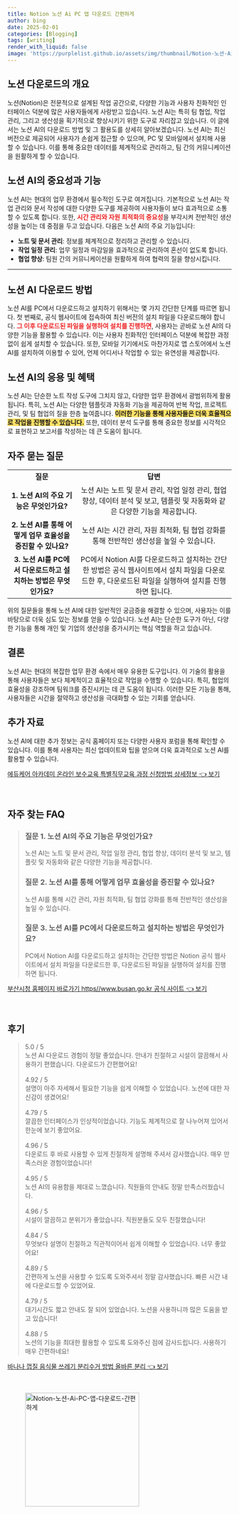 ```yaml
---
title: Notion 노션 Ai PC 앱 다운로드 간편하게
author: bing
date: 2025-02-01
categories: [Blogging]
tags: [writing]
render_with_liquid: false
image: 'https://purplelist.github.io/assets/img/thumbnail/Notion-노션-Ai-PC-앱-다운로드-간편하게.webp'
---
```



<h2 id='노션 다운로드의 개요'>노션 다운로드의 개요</h2>

<p>노션(Notion)은 전문적으로 설계된 작업 공간으로, 다양한 기능과 사용자 친화적인 인터페이스 덕분에 많은 사용자들에게 사랑받고 있습니다. 노션 AI는 특히 팀 협업, 작업 관리, 그리고 생산성을 획기적으로 향상시키기 위한 도구로 자리잡고 있습니다. 이 글에서는 노션 AI의 다운로드 방법 및 그 활용도를 상세히 알아보겠습니다. 노션 AI는 최신 버전으로 제공되어 사용자가 손쉽게 접근할 수 있으며, PC 및 모바일에서 설치해 사용할 수 있습니다. 이를 통해 중요한 데이터를 체계적으로 관리하고, 팀 간의 커뮤니케이션을 원활하게 할 수 있습니다.</p>

<h2 id='노션 AI의 중요성과 기능'>노션 AI의 중요성과 기능</h2>

<p>노션 AI는 현대의 업무 환경에서 필수적인 도구로 여겨집니다. 기본적으로 노션 AI는 작업 관리와 문서 작성에 대한 다양한 도구를 제공하여 사용자들이 보다 효과적으로 소통할 수 있도록 합니다. 또한, <b><span style="color: #ee2323;">시간 관리와 자원 최적화의 중요성</span></b>을 부각시켜 전반적인 생산성을 높이는 데 중점을 두고 있습니다. 다음은 노션 AI의 주요 기능입니다:</p>

<ul>
    <li><b>노트 및 문서 관리</b>: 정보를 체계적으로 정리하고 관리할 수 있습니다.</li>
    <li><b>작업 일정 관리</b>: 업무 일정과 마감일을 효과적으로 관리하여 혼선이 없도록 합니다.</li>
    <li><b>협업 향상</b>: 팀원 간의 커뮤니케이션을 원활하게 하여 협력의 질을 향상시킵니다.</li>
</ul>

<hr />

<h2 id='노션 AI 다운로드 방법'>노션 AI 다운로드 방법</h2>

<p>노션 AI를 PC에서 다운로드하고 설치하기 위해서는 몇 가지 간단한 단계를 따르면 됩니다. 첫 번째로, 공식 웹사이트에 접속하여 최신 버전의 설치 파일을 다운로드해야 합니다. <b><span style="color: #ee2323;">그 이후 다운로드된 파일을 실행하여 설치를 진행하면</span></b>, 사용자는 곧바로 노션 AI의 다양한 기능을 활용할 수 있습니다. 이는 사용자 친화적인 인터페이스 덕분에 복잡한 과정 없이 쉽게 설치할 수 있습니다. 또한, 모바일 기기에서도 마찬가지로 앱 스토어에서 노션 AI를 설치하여 이용할 수 있어, 언제 어디서나 작업할 수 있는 유연성을 제공합니다.</p>

<h2 id='노션 AI의 응용 및 혜택'>노션 AI의 응용 및 혜택</h2>

<p>노션 AI는 단순한 노트 작성 도구에 그치지 않고, 다양한 업무 환경에서 광범위하게 활용됩니다. 특히, 노션 AI는 다양한 템플릿과 자동화 기능을 제공하여 반복 작업, 프로젝트 관리, 및 팀 협업의 질을 한층 높여줍니다. <b><span style="background-color: #ffe066;">이러한 기능을 통해 사용자들은 더욱 효율적으로 작업을 진행할 수 있습니다.</span></b> 또한, 데이터 분석 도구를 통해 중요한 정보를 시각적으로 표현하고 보고서를 작성하는 데 큰 도움이 됩니다.</p>

<h2 id='자주 묻는 질문'>자주 묻는 질문</h2>

<table>
    <tr>
        <td style="text-align: center; height: 17px;"><b>질문</b></td>
        <td style="text-align: center; height: 17px;"><b>답변</b></td>
    </tr>
    <tr>
        <td style="text-align: center; height: 17px;"><b>1. 노션 AI의 주요 기능은 무엇인가요?</b></td>
        <td style="text-align: center; height: 17px;">노션 AI는 노트 및 문서 관리, 작업 일정 관리, 협업 향상, 데이터 분석 및 보고, 템플릿 및 자동화와 같은 다양한 기능을 제공합니다.</td>
    </tr>
    <tr>
        <td style="text-align: center; height: 17px;"><b>2. 노션 AI를 통해 어떻게 업무 효율성을 증진할 수 있나요?</b></td>
        <td style="text-align: center; height: 17px;">노션 AI는 시간 관리, 자원 최적화, 팀 협업 강화를 통해 전반적인 생산성을 높일 수 있습니다.</td>
    </tr>
    <tr>
        <td style="text-align: center; height: 17px;"><b>3. 노션 AI를 PC에서 다운로드하고 설치하는 방법은 무엇인가요?</b></td>
        <td style="text-align: center; height: 17px;">PC에서 Notion AI를 다운로드하고 설치하는 간단한 방법은 공식 웹사이트에서 설치 파일을 다운로드한 후, 다운로드된 파일을 실행하여 설치를 진행하면 됩니다.</td>
    </tr>
</table>

<p>위의 질문들을 통해 노션 AI에 대한 일반적인 궁금증을 해결할 수 있으며, 사용자는 이를 바탕으로 더욱 심도 있는 정보를 얻을 수 있습니다. 노션 AI는 단순한 도구가 아닌, 다양한 기능을 통해 개인 및 기업의 생산성을 증가시키는 핵심 역할을 하고 있습니다.</p>

<h2 id='결론'>결론</h2>

<p>노션 AI는 현대의 복잡한 업무 환경 속에서 매우 유용한 도구입니다. 이 기술의 활용을 통해 사용자들은 보다 체계적이고 효율적으로 작업을 수행할 수 있습니다. 특히, 협업의 효율성을 강조하며 팀워크를 증진시키는 데 큰 도움이 됩니다. 이러한 모든 기능을 통해, 사용자들은 시간을 절약하고 생산성을 극대화할 수 있는 기회를 얻습니다.</p>

<h2 id='추가 자료'>추가 자료</h2>

<p>노션 AI에 대한 추가 정보는 공식 홈페이지 또는 다양한 사용자 포럼을 통해 확인할 수 있습니다. 이를 통해 사용자는 최신 업데이트와 팁을 얻으며 더욱 효과적으로 노션 AI를 활용할 수 있습니다.</p>


<p><a class="click-button" title="에듀케어 아카데미 온라인 보수교육 특별직무교육 과정 신청방법 상세정보" href="https://purplelist.github.io/posts/%EC%97%90%EB%93%80%EC%BC%80%EC%96%B4-%EC%95%84%EC%B9%B4%EB%8D%B0%EB%AF%B8-%EC%98%A8%EB%9D%BC%EC%9D%B8-%EB%B3%B4%EC%88%98%EA%B5%90%EC%9C%A1-%ED%8A%B9%EB%B3%84%EC%A7%81%EB%AC%B4%EA%B5%90%EC%9C%A1-%EA%B3%BC%EC%A0%95-%EC%8B%A0%EC%B2%AD%EB%B0%A9%EB%B2%95-%EC%83%81%EC%84%B8%EC%A0%95%EB%B3%B4/" rel="dofollow">에듀케어 아카데미 온라인 보수교육 특별직무교육 과정 신청방법 상세정보 👈 보기</a></p><br>
<h2 id='자주_찾는_FAQ'>자주 찾는 FAQ</h2>
<div itemscope="" itemtype="https://schema.org/FAQPage"> 
<blockquote> 
<div itemscope="" itemprop="mainEntity" itemtype="https://schema.org/Question"> 
<h3 itemprop="name">질문 1. 노션 AI의 주요 기능은 무엇인가요?</h3> 
<div itemscope="" itemprop="acceptedAnswer" itemtype="https://schema.org/Answer"> 
<span itemprop="text"> 
<p>노션 AI는 노트 및 문서 관리, 작업 일정 관리, 협업 향상, 데이터 분석 및 보고, 템플릿 및 자동화와 같은 다양한 기능을 제공합니다.</p> 
</span> 
</div> 
</div> 

<div itemscope="" itemprop="mainEntity" itemtype="https://schema.org/Question"> 
<h3 itemprop="name">질문 2. 노션 AI를 통해 어떻게 업무 효율성을 증진할 수 있나요?</h3> 
<div itemscope="" itemprop="acceptedAnswer" itemtype="https://schema.org/Answer"> 
<span itemprop="text"> 
<p>노션 AI를 통해 시간 관리, 자원 최적화, 팀 협업 강화를 통해 전반적인 생산성을 높일 수 있습니다.</p> 
</span> 
</div> 
</div> 

<div itemscope="" itemprop="mainEntity" itemtype="https://schema.org/Question"> 
<h3 itemprop="name">질문 3. 노션 AI를 PC에서 다운로드하고 설치하는 방법은 무엇인가요?</h3> 
<div itemscope="" itemprop="acceptedAnswer" itemtype="https://schema.org/Answer"> 
<span itemprop="text"> 
<p>PC에서 Notion AI를 다운로드하고 설치하는 간단한 방법은 Notion 공식 웹사이트에서 설치 파일을 다운로드한 후, 다운로드된 파일을 실행하여 설치를 진행하면 됩니다.</p> 
</span> 
</div> 
</div> 
</blockquote> 
</div>
<p><a class="click-button" title="부산시청 홈페이지 바로가기 https//www.busan.go.kr 공식 사이트" href="https://purplelist.github.io/posts/%EB%B6%80%EC%82%B0%EC%8B%9C%EC%B2%AD-%ED%99%88%ED%8E%98%EC%9D%B4%EC%A7%80-%EB%B0%94%EB%A1%9C%EA%B0%80%EA%B8%B0-httpswww.busan.go.kr-%EA%B3%B5%EC%8B%9D-%EC%82%AC%EC%9D%B4%ED%8A%B8/" rel="dofollow">부산시청 홈페이지 바로가기 https//www.busan.go.kr 공식 사이트 👈 보기</a></p><br>
<h2 id='후기'>후기</h2>
<div itemscope itemtype="https://schema.org/Product">
  <blockquote>
  <div itemprop="review" itemscope itemtype="https://schema.org/Review">
      <div itemprop="reviewRating" itemscope itemtype="https://schema.org/Rating"> <span itemprop="ratingValue">5.0</span> / <span itemprop="bestRating">5</span> </div>
      <span itemprop="reviewBody">노션 AI 다운로드 경험이 정말 좋았습니다. 안내가 친절하고 시설이 깔끔해서 사용하기 편했습니다. 다운로드가 간편했어요!</span>
  </div>
  <br>
  <div itemprop="review" itemscope itemtype="https://schema.org/Review">
      <div itemprop="reviewRating" itemscope itemtype="https://schema.org/Rating"> <span itemprop="ratingValue">4.92</span> / <span itemprop="bestRating">5</span> </div>
      <span itemprop="reviewBody">설명이 아주 자세해서 필요한 기능을 쉽게 이해할 수 있었습니다. 노션에 대한 자신감이 생겼어요!</span>
  </div>
  <br>
  <div itemprop="review" itemscope itemtype="https://schema.org/Review">
      <div itemprop="reviewRating" itemscope itemtype="https://schema.org/Rating"> <span itemprop="ratingValue">4.79</span> / <span itemprop="bestRating">5</span> </div>
      <span itemprop="reviewBody">깔끔한 인터페이스가 인상적이었습니다. 기능도 체계적으로 잘 나누어져 있어서 한눈에 보기 좋았어요.</span>
  </div>
  <br>
  <div itemprop="review" itemscope itemtype="https://schema.org/Review">
      <div itemprop="reviewRating" itemscope itemtype="https://schema.org/Rating"> <span itemprop="ratingValue">4.96</span> / <span itemprop="bestRating">5</span> </div>
      <span itemprop="reviewBody">다운로드 후 바로 사용할 수 있게 친절하게 설명해 주셔서 감사했습니다. 매우 만족스러운 경험이었습니다!</span>
  </div>
  <br>
  <div itemprop="review" itemscope itemtype="https://schema.org/Review">
      <div itemprop="reviewRating" itemscope itemtype="https://schema.org/Rating"> <span itemprop="ratingValue">4.95</span> / <span itemprop="bestRating">5</span> </div>
      <span itemprop="reviewBody">노션 AI의 유용함을 제대로 느꼈습니다. 직원들의 안내도 정말 만족스러웠습니다.</span>
  </div>
  <br>
  <div itemprop="review" itemscope itemtype="https://schema.org/Review">
      <div itemprop="reviewRating" itemscope itemtype="https://schema.org/Rating"> <span itemprop="ratingValue">4.96</span> / <span itemprop="bestRating">5</span> </div>
      <span itemprop="reviewBody">시설이 깔끔하고 분위기가 좋았습니다. 직원분들도 모두 친절했습니다!</span>
  </div>
  <br>
  <div itemprop="review" itemscope itemtype="https://schema.org/Review">
      <div itemprop="reviewRating" itemscope itemtype="https://schema.org/Rating"> <span itemprop="ratingValue">4.84</span> / <span itemprop="bestRating">5</span> </div>
      <span itemprop="reviewBody">무엇보다 설명이 친절하고 직관적이어서 쉽게 이해할 수 있었습니다. 너무 좋았어요!</span>
  </div>
  <br>
  <div itemprop="review" itemscope itemtype="https://schema.org/Review">
      <div itemprop="reviewRating" itemscope itemtype="https://schema.org/Rating"> <span itemprop="ratingValue">4.89</span> / <span itemprop="bestRating">5</span> </div>
      <span itemprop="reviewBody">간편하게 노션을 사용할 수 있도록 도와주셔서 정말 감사했습니다. 빠른 시간 내에 다운로드할 수 있었어요.</span>
  </div>
  <br>
  <div itemprop="review" itemscope itemtype="https://schema.org/Review">
      <div itemprop="reviewRating" itemscope itemtype="https://schema.org/Rating"> <span itemprop="ratingValue">4.79</span> / <span itemprop="bestRating">5</span> </div>
      <span itemprop="reviewBody">대기시간도 짧고 안내도 잘 되어 있었습니다. 노션을 사용하니까 많은 도움을 받고 있습니다!</span>
  </div>
  <br>
  <div itemprop="review" itemscope itemtype="https://schema.org/Review">
      <div itemprop="reviewRating" itemscope itemtype="https://schema.org/Rating"> <span itemprop="ratingValue">4.88</span> / <span itemprop="bestRating">5</span> </div>
      <span itemprop="reviewBody">노션의 기능을 최대한 활용할 수 있도록 도와주신 점에 감사드립니다. 사용하기 매우 간편하네요!</span>
  </div>
  </blockquote>
</div>
<p><a class="click-button" title="바나나 껍질 음식물 쓰레기 분리수거 방법 올바른 분리" href="https://purplelist.github.io/posts/%EB%B0%94%EB%82%98%EB%82%98-%EA%BB%8D%EC%A7%88-%EC%9D%8C%EC%8B%9D%EB%AC%BC-%EC%93%B0%EB%A0%88%EA%B8%B0-%EB%B6%84%EB%A6%AC%EC%88%98%EA%B1%B0-%EB%B0%A9%EB%B2%95-%EC%98%AC%EB%B0%94%EB%A5%B8-%EB%B6%84%EB%A6%AC/" rel="dofollow">바나나 껍질 음식물 쓰레기 분리수거 방법 올바른 분리 👈 보기</a></p><br>
<figure class="image"><img src="https://purplelist.github.io/assets/img/thumbnail/Notion-노션-Ai-PC-앱-다운로드-간편하게.webp" alt="Notion-노션-Ai-PC-앱-다운로드-간편하게" width="256" height="256"></figure>